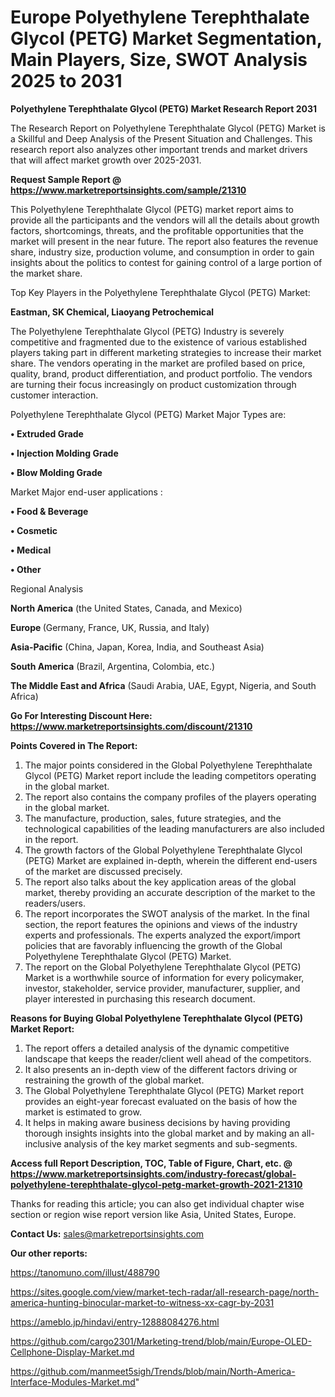 # Europe Polyethylene Terephthalate Glycol (PETG) Market Segmentation, Main Players, Size, SWOT Analysis 2025 to 2031

<strong>Polyethylene Terephthalate Glycol (PETG) Market Research Report 2031</strong>

The Research Report on Polyethylene Terephthalate Glycol (PETG) Market is a Skillful and Deep Analysis of the Present Situation and Challenges. This research report also analyzes other important trends and market drivers that will affect market growth over 2025-2031.

<strong>Request Sample Report @ <a href=https://www.marketreportsinsights.com/sample/21310>https://www.marketreportsinsights.com/sample/21310</a></strong>

This Polyethylene Terephthalate Glycol (PETG) market report aims to provide all the participants and the vendors will all the details about growth factors, shortcomings, threats, and the profitable opportunities that the market will present in the near future. The report also features the revenue share, industry size, production volume, and consumption in order to gain insights about the politics to contest for gaining control of a large portion of the market share.

Top Key Players in the Polyethylene Terephthalate Glycol (PETG) Market:

<strong>Eastman, SK Chemical, Liaoyang Petrochemical</strong>

The Polyethylene Terephthalate Glycol (PETG) Industry is severely competitive and fragmented due to the existence of various established players taking part in different marketing strategies to increase their market share. The vendors operating in the market are profiled based on price, quality, brand, product differentiation, and product portfolio. The vendors are turning their focus increasingly on product customization through customer interaction.

Polyethylene Terephthalate Glycol (PETG) Market Major Types are:

<strong>• Extruded Grade

• Injection Molding Grade

• Blow Molding Grade</strong>

Market Major end-user applications :

<strong>• Food & Beverage

• Cosmetic

• Medical

• Other</strong>

Regional Analysis

</u><strong><b>North America</b></strong> (the United States, Canada, and Mexico)

<strong><b>Europe </b></strong>(Germany, France, UK, Russia, and Italy)

<strong><b>Asia-Pacific</b></strong> (China, Japan, Korea, India, and Southeast Asia)

<strong><b>South America</b></strong> (Brazil, Argentina, Colombia, etc.)

<strong><b>The Middle East and Africa</b></strong> (Saudi Arabia, UAE, Egypt, Nigeria, and South Africa)

<strong>Go For Interesting Discount Here: <a href=https://www.marketreportsinsights.com/discount/21310>https://www.marketreportsinsights.com/discount/21310</a></strong>

<strong>Points Covered in The Report:</strong>
<ol>
  <li>The major points considered in the Global Polyethylene Terephthalate Glycol (PETG) Market report include the leading competitors operating in the global market.</li>
  <li>The report also contains the company profiles of the players operating in the global market.</li>
  <li>The manufacture, production, sales, future strategies, and the technological capabilities of the leading manufacturers are also included in the report.</li>
  <li>The growth factors of the Global Polyethylene Terephthalate Glycol (PETG) Market are explained in-depth, wherein the different end-users of the market are discussed precisely.</li>
  <li>The report also talks about the key application areas of the global market, thereby providing an accurate description of the market to the readers/users.</li>
  <li>The report incorporates the SWOT analysis of the market. In the final section, the report features the opinions and views of the industry experts and professionals. The experts analyzed the export/import policies that are favorably influencing the growth of the Global Polyethylene Terephthalate Glycol (PETG) Market.</li>
  <li>The report on the Global Polyethylene Terephthalate Glycol (PETG) Market is a worthwhile source of information for every policymaker, investor, stakeholder, service provider, manufacturer, supplier, and player interested in purchasing this research document.</li>
</ol>
<strong>Reasons for Buying Global Polyethylene Terephthalate Glycol (PETG) Market Report:</strong>

<ol>
  <li>The report offers a detailed analysis of the dynamic competitive landscape that keeps the reader/client well ahead of the competitors.</li>
  <li>It also presents an in-depth view of the different factors driving or restraining the growth of the global market.</li>
  <li>The Global Polyethylene Terephthalate Glycol (PETG) Market report provides an eight-year forecast evaluated on the basis of how the market is estimated to grow.</li>
  <li>It helps in making aware business decisions by having providing thorough insights insights into the global market and by making an all-inclusive analysis of the key market segments and sub-segments.</li>
</ol>
<strong>Access full Report Description, TOC, Table of Figure, Chart, etc. @ <a href=https://www.marketreportsinsights.com/industry-forecast/global-polyethylene-terephthalate-glycol-petg-market-growth-2021-21310>https://www.marketreportsinsights.com/industry-forecast/global-polyethylene-terephthalate-glycol-petg-market-growth-2021-21310</a></strong>


Thanks for reading this article; you can also get individual chapter wise section or region wise report version like Asia, United States, Europe.

<strong>Contact Us:</strong>
sales@marketreportsinsights.com

<strong>Our other reports:</strong>

<a href=https://tanomuno.com/illust/488790>https://tanomuno.com/illust/488790</a>

<a href=https://sites.google.com/view/market-tech-radar/all-research-page/north-america-hunting-binocular-market-to-witness-xx-cagr-by-2031>https://sites.google.com/view/market-tech-radar/all-research-page/north-america-hunting-binocular-market-to-witness-xx-cagr-by-2031</a>

<a href=https://ameblo.jp/hindavi/entry-12888084276.html>https://ameblo.jp/hindavi/entry-12888084276.html</a>

<a href=https://github.com/cargo2301/Marketing-trend/blob/main/Europe-OLED-Cellphone-Display-Market.md>https://github.com/cargo2301/Marketing-trend/blob/main/Europe-OLED-Cellphone-Display-Market.md</a>

<a href=https://github.com/manmeet5sigh/Trends/blob/main/North-America-Interface-Modules-Market.md>https://github.com/manmeet5sigh/Trends/blob/main/North-America-Interface-Modules-Market.md</a>"
